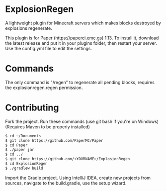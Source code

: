 # ExplosionRegen
A lightweight plugin for Minecraft servers which makes blocks destroyed by explosions regenerate.

This plugin is for Paper (https://paperci.emc.gs) 1.13.
To install it, download the latest release and put it in your plugins folder, then restart your server.
Use the config.yml file to edit the settings.

# Commands
The only command is "/regen" to regenerate all pending blocks, requires the explosionregen.regen permission.

# Contributing
Fork the project.
Run these commands (use git bash if you're on Windows) (Requires Maven to be properly installed)
```Bash
$ cd ~/Documents
$ git clone https://github.com/PaperMC/Paper
$ cd Paper
$ ./paper jar
$ cd ../
$ git clone https://github.com/<YOURNAME>/ExplosionRegen
$ cd ExplosionRegen
$ ./gradlew build
```
Import the Gradle project. Using IntelliJ IDEA, create new projects from sources, navigate to the build.gradle, use the setup wizard.
